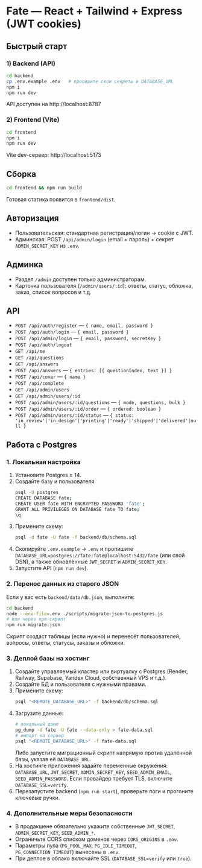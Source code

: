 # Fate — React + Tailwind + Express (JWT cookies)

## Быстрый старт
### 1) Backend (API)
```bash
cd backend
cp .env.example .env   # пропишите свои секреты и DATABASE_URL
npm i
npm run dev
```
API доступен на http://localhost:8787

### 2) Frontend (Vite)
```bash
cd frontend
npm i
npm run dev
```
Vite dev-сервер: http://localhost:5173

## Сборка
```bash
cd frontend && npm run build
```
Готовая статика появится в `frontend/dist`.

## Авторизация
- Пользовательская: стандартная регистрация/логин → cookie с JWT.
- Админская: POST `/api/admin/login` (email + пароль) + секрет `ADMIN_SECRET_KEY` из `.env`.

## Админка
- Раздел `/admin` доступен только администраторам.
- Карточка пользователя (`/admin/users/:id`): ответы, статус, обложка, заказ, список вопросов и т.д.

## API
- `POST /api/auth/register` — `{ name, email, password }`
- `POST /api/auth/login` — `{ email, password }`
- `POST /api/admin/login` — `{ email, password, secretKey }`
- `POST /api/auth/logout`
- `GET /api/me`
- `GET /api/questions`
- `GET /api/answers`
- `POST /api/answers` — `{ entries: [{ questionIndex, text }] }`
- `POST /api/cover` — `{ name }`
- `POST /api/complete`
- `GET /api/admin/users`
- `GET /api/admin/users/:id`
- `POST /api/admin/users/:id/questions` — `{ mode, questions, bulk }`
- `POST /api/admin/users/:id/order` — `{ ordered: boolean }`
- `POST /api/admin/users/:id/status` — `{ status: 'in_review'|'in_design'|'printing'|'ready'|'shipped'|'delivered'|null }`

## Работа с Postgres
### 1. Локальная настройка
1. Установите Postgres ≥ 14.
2. Создайте базу и пользователя:
   ```bash
   psql -U postgres
   CREATE DATABASE fate;
   CREATE USER fate WITH ENCRYPTED PASSWORD 'fate';
   GRANT ALL PRIVILEGES ON DATABASE fate TO fate;
   \q
   ```
3. Примените схему:
   ```bash
   psql -d fate -U fate -f backend/db/schema.sql
   ```
4. Скопируйте `.env.example` → `.env` и пропишите `DATABASE_URL=postgres://fate:fate@localhost:5432/fate` (или свой DSN), а также обновлённые `JWT_SECRET` и `ADMIN_SECRET_KEY`.
5. Запустите API (`npm run dev`).

### 2. Перенос данных из старого JSON
Если у вас есть `backend/data/db.json`, выполните:
```bash
cd backend
node --env-file=.env ./scripts/migrate-json-to-postgres.js
# или через npm-скрипт
npm run migrate:json
```
Скрипт создаст таблицы (если нужно) и перенесёт пользователей, вопросы, ответы, статусы, заказы и обложки.

### 3. Деплой базы на хостинг
1. Создайте управляемый кластер или виртуалку с Postgres (Render, Railway, Supabase, Yandex Cloud, собственный VPS и т.д.).
2. Создайте БД и пользователя с нужными правами.
3. Примените схему:
   ```bash
   psql "<REMOTE_DATABASE_URL>" -f backend/db/schema.sql
   ```
4. Загрузите данные:
   ```bash
   # локальный дамп
   pg_dump -d fate -U fate --data-only > fate-data.sql
   # импорт на сервер
   psql "<REMOTE_DATABASE_URL>" -f fate-data.sql
   ```
   Либо запустите миграционный скрипт напрямую против удалённой базы, указав её `DATABASE_URL`.
5. На хостинге приложения задайте переменные окружения: `DATABASE_URL`, `JWT_SECRET`, `ADMIN_SECRET_KEY`, `SEED_ADMIN_EMAIL`, `SEED_ADMIN_PASSWORD`. Если провайдер требует TLS, включите `DATABASE_SSL=verify`.
6. Перезапустите backend (`npm run start`), проверьте логи и прогоните ключевые ручки.

### 4. Дополнительные меры безопасности
- В продакшене обязательно укажите собственные `JWT_SECRET`, `ADMIN_SECRET_KEY`, `SEED_ADMIN_*`.
- Ограничьте CORS списком доменов через `CORS_ORIGINS` в `.env`.
- Параметры пула (`PG_POOL_MAX`, `PG_IDLE_TIMEOUT`, `PG_CONNECTION_TIMEOUT`) вынесены в `.env`.
- При деплое в облако включайте SSL (`DATABASE_SSL=verify` или `true`).

